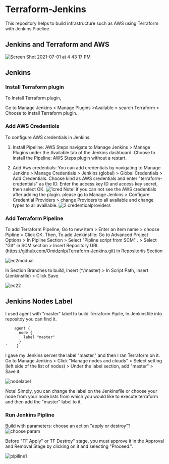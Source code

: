 # Terraform-Jenkins

This repository helps to build infrastructure such as AWS using Terraform with Jenkins Pipeline.

## Jenkins and Terraform and AWS

![Screen Shot 2021-07-01 at 4 43 17 PM](https://user-images.githubusercontent.com/87664653/173849388-eeff12a6-806a-4a1e-8c40-a25af72267c8.png)

## Jenkins

### Install Terraform plugin

To Install Terraform plugin,

Go to Manage Jenkins > Manage Plugins >Available > search Terraform > Choose to install Terraform plugin.

### Add AWS Credentiols

To configure AWS credentials in Jenkins:

1. Install Pipeline: AWS Steps
 navigate to Manage Jenkins > Manage Plugins under the Available tab of the Jenkins dashboard. Choose to install the Pipeline: AWS Steps plugin without a restart.

2. Add Aws credentials:
  You can add credentials by navigating to Manage Jenkins > Manage Credentials > Jenkins (global) > Global Credentials > Add Credentials. Choose kind as AWS credentials and enter "terraform-credentials" as the ID. Enter the access key ID and access key secret, then select OK.
![1cred](https://user-images.githubusercontent.com/87664653/176715051-1f5689b8-54b6-41a5-bc20-5540d8023519.png)
Note!
if you can not see the AWS credentials after adding the plugin.
please go to Manage Jenkins >  Configure Credential Providers > change Providers to all available and change types to all availlable.
![2 credentioalproviders](https://user-images.githubusercontent.com/87664653/176715202-9e3c1f24-1fac-4d49-a836-3f2692822b08.png)

### Add Terraform Pipeline

To add Terraform Pipeline,
Go to new item > Enter an item name > choose Pipline > Click OK.
Then, To add Jenkinsfile:
Go to Advanced Project Options > In Pipline Section > Select "Pipline script from SCM" . > Select "Git" in SCM section > Insert Repository URL (<https://github.com/Omidznlp/Terraform-Jenkins.git>) in Repositoriis Section

![ec2modual](https://user-images.githubusercontent.com/87664653/176857451-f854c3ea-9cc7-482a-a7c6-cc7d8ef2af5d.png)

In Section Branches to build, Insert (*/master) > In Script Path, Insert (Jenkinsfile) > Click Save.

![ec22](https://user-images.githubusercontent.com/87664653/176857521-71b2672d-4ec1-4846-bd4d-b7bcd96107e3.png)

## Jenkins Nodes Label

I used agent with "master" label to build Terraform Pipile, In Jenkinsfile into repositoy you can find it.

```
    agent {
      node {
        label "master"
      } 
`    }
```

I gave my Jenkins server the label "master," and then I ran Terraform on it.
Go to Manage Jenkins > Click "Manage nodes and clouds" > Select setting (left side of the list of nodes) > Under the label section, add "master" > Save it.

![nodelabel](https://user-images.githubusercontent.com/87664653/176857627-0857c869-59e9-40ce-98e3-0992a9e871cc.png)

Note! Simply, you can change the label on the Jenkinsfile or choose your node from your node lists from which you would like to execute terraform and then add the "master" label to it.

### Run Jenkins Pipline

Build with parameters: choose an action "apply or destroy"? 
![choose param](https://user-images.githubusercontent.com/87664653/176866650-796a5d31-c62a-4d78-ae0d-eaf85b34f1a9.png)

Before "TF Apply" or TF Destroy" stage, you must approve it in the Approval and Removal Stage by clicking on it and selecting "Proceed.".

![pipiline1](https://user-images.githubusercontent.com/87664653/176860962-6dc95216-ce5a-40ef-bdfa-91df51f5472b.png)
